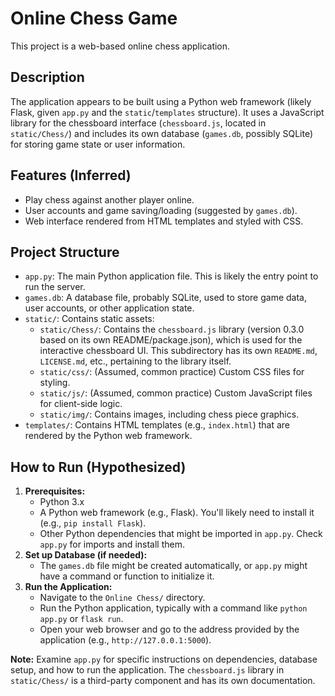 # Online Chess Game

This project is a web-based online chess application.

## Description

The application appears to be built using a Python web framework (likely Flask, given `app.py` and the `static`/`templates` structure). It uses a JavaScript library for the chessboard interface (`chessboard.js`, located in `static/Chess/`) and includes its own database (`games.db`, possibly SQLite) for storing game state or user information.

## Features (Inferred)

*   Play chess against another player online.
*   User accounts and game saving/loading (suggested by `games.db`).
*   Web interface rendered from HTML templates and styled with CSS.

## Project Structure

*   `app.py`: The main Python application file. This is likely the entry point to run the server.
*   `games.db`: A database file, probably SQLite, used to store game data, user accounts, or other application state.
*   `static/`: Contains static assets:
    *   `static/Chess/`: Contains the `chessboard.js` library (version 0.3.0 based on its own README/package.json), which is used for the interactive chessboard UI. This subdirectory has its own `README.md`, `LICENSE.md`, etc., pertaining to the library itself.
    *   `static/css/`: (Assumed, common practice) Custom CSS files for styling.
    *   `static/js/`: (Assumed, common practice) Custom JavaScript files for client-side logic.
    *   `static/img/`: Contains images, including chess piece graphics.
*   `templates/`: Contains HTML templates (e.g., `index.html`) that are rendered by the Python web framework.

## How to Run (Hypothesized)

1.  **Prerequisites:**
    *   Python 3.x
    *   A Python web framework (e.g., Flask). You'll likely need to install it (e.g., `pip install Flask`).
    *   Other Python dependencies that might be imported in `app.py`. Check `app.py` for imports and install them.
2.  **Set up Database (if needed):**
    *   The `games.db` file might be created automatically, or `app.py` might have a command or function to initialize it.
3.  **Run the Application:**
    *   Navigate to the `Online Chess/` directory.
    *   Run the Python application, typically with a command like `python app.py` or `flask run`.
    *   Open your web browser and go to the address provided by the application (e.g., `http://127.0.0.1:5000`).

**Note:** Examine `app.py` for specific instructions on dependencies, database setup, and how to run the application. The `chessboard.js` library in `static/Chess/` is a third-party component and has its own documentation.
